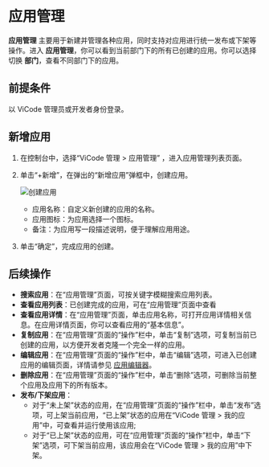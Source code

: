 # 应用管理

**应用管理** 主要用于新建并管理各种应用，同时支持对应用进行统一发布或下架等操作。进入 **应用管理**，你可以看到当前部门下的所有已创建的应用。你可以选择切换 **部门**，查看不同部门下的应用。

## 前提条件

以 ViCode 管理员或开发者身份登录。

## 新增应用

1. 在控制台中，选择“ViCode 管理 > 应用管理” ，进入应用管理列表页面。
2. 单击“+新增”，在弹出的“新增应用”弹框中，创建应用。

    ![创建应用](https://docimages.blob.core.chinacloudapi.cn/images/Kris/newapp.jpg)

    - 应用名称：自定义新创建的应用的名称。
    - 应用图标：为应用选择一个图标。
    - 备注：为应用写一段描述说明，便于理解应用用途。
    
3. 单击“确定”，完成应用的创建。

## 后续操作

- **搜索应用**：在“应用管理”页面，可按关键字模糊搜索应用列表。
- **查看应用列表**：已创建完成的应用，可在“应用管理”页面中查看
- **查看应用详情**：在“应用管理”页面，单击应用名称，可打开应用详情相关信息。在应用详情页面，你可以查看应用的“基本信息”。
- **复制应用**：在“应用管理”页面的“操作”栏中，单击“复制”选项，可复制当前已创建的应用，以方便开发者克隆一个完全一样的应用。
- **编辑应用**：在“应用管理”页面的“操作”栏中，单击“编辑”选项，可进入已创建应用的编辑页面，详情请参见 [应用编辑器](./appsedit/devApps.md)。
- **删除应用**：在“应用管理”页面的“操作”栏中，单击“删除”选项，可删除当前整个应用及应用下的所有版本。
- **发布/下架应用**：
    - 对于“未上架”状态的应用，在“应用管理”页面的“操作”栏中，单击“发布”选项，可上架当前应用，“已上架”状态的应用在“ViCode 管理 > 我的应用”中，可查看并运行使用该应用;
    - 对于“已上架”状态的应用，可在“应用管理”页面的“操作”栏中，单击“下架”选项，可下架当前应用，该应用会在“ViCode 管理 > 我的应用”中下架。
